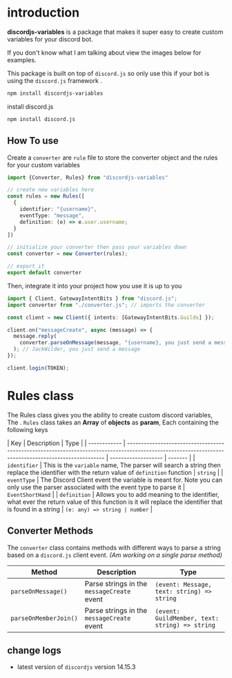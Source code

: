 <!-- @format -->

# introduction

**discordjs-variables** is a package that makes it super easy to create custom variables for your discord bot.

If you don't know what I am talking about view the images below for examples.

This package is built on top of `discord.js` so only use this if your bot is using the `discord.js` framework .

```bash
npm install discordjs-variables
```

install discord.js

```bash
npm install discord.js
```

## How To use

Create a `converter` are `rule` file to store the converter object and the rules for your custom variables

```ts
import {Converter, Rules} from "discordjs-variables"

// create new variables here
const rules = new Rules([
  {
    identifier: "{username}",
    eventType: "message",
    definition: (e) => e.user.username;
  }
])

// initialize your converter then pass your variables down
const converter = new Converter(rules);

// export it
export default converter
```

Then, integrate it into your project how you use it is up to you

```ts
import { Client, GatewayIntentBits } from "discord.js";
import converter from "./converter.js"; // imports the converter

const client = new Client({ intents: [GatewayIntentBits.Guilds] });

client.on("messageCreate", async (message) => {
  message.reply(
    converter.parseOnMessage(message, "{username}, you just send a message ")
  ); // JackWilder, you just send a message
});

client.login(TOKEN);
```

# Rules class

The Rules class gives you the ability to create custom discord variables, The . `Rules` class takes an **Array** of **objects** as **param**, Each containing the following keys

| Key          | Description                                                                                                                                          | Type                |
| ------------ | ---------------------------------------------------------------------------------------------------------------------------------------------------- | ------------------- | ------- |
| `identifier` | This is the `variable` name, The parser will search a string then replace the identifier with the return value of `definition` function              | `string`            |
| `eventType`  | The Discord Client event the variable is meant for. Note you can only use the parser associated with the event type to parse it                      | `EventShortHand`    |
| `definition` | Allows you to add meaning to the identifier, what ever the return value of this function is it will replace the identifier that is found in a string | `(e: any) => string | number` |

## Converter Methods

The `converter` class contains methods with different ways to parse a string based on a `discord.js` client event. _(Am working on a single parse method)_

| **Method**            | **Description**                            | **Type**                                       |
| --------------------- | ------------------------------------------ | ---------------------------------------------- |
| `parseOnMessage()`    | Parse strings in the `messageCreate` event | `(event: Message, text: string) => string`     |
| `parseOnMemberJoin()` | Parse strings in the `messageCreate` event | `(event: GuildMember, text: string) => string` |

## change logs

- latest version of `discordjs` version 14.15.3
